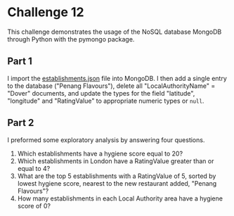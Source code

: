 # Challenge 12 

This challenge demonstrates the usage of the NoSQL database MongoDB through Python with the pymongo package.

## Part 1

I import the [establishments.json](Resources/establishments.json) file into MongoDB. I then add a single entry to the database ("Penang Flavours"), delete all "LocalAuthorityName" = "Dover" documents, and update the types for the field "latitude", "longitude" and "RatingValue" to appropriate numeric types or `null`.

## Part 2

I preformed some exploratory analysis by answering four questions.

1. Which establishments have a hygiene score equal to 20?
2. Which establishments in London have a RatingValue greater than or equal to 4?
3. What are the top 5 establishments with a RatingValue of 5, sorted by lowest hygiene score, nearest to the new restaurant added, "Penang Flavours"?
4. How many establishments in each Local Authority area have a hygiene score of 0?